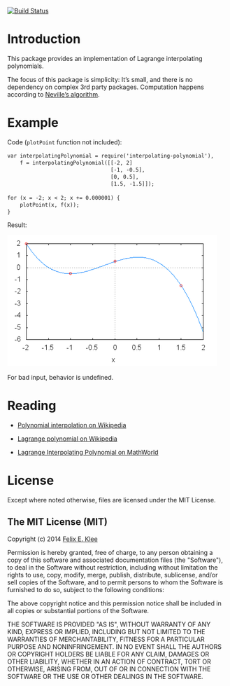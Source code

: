 [![Build Status](https://travis-ci.org/feklee/interpolating-polynomial.svg?branch=master)](https://travis-ci.org/feklee/interpolating-polynomial)

Introduction
============

This package provides an implementation of Lagrange interpolating polynomials.

The focus of this package is simplicity: It’s small, and there is no dependency
on complex 3rd party packages. Computation happens according to
[Neville’s algorithm][5].


Example
=======

Code (`plotPoint` function not included):

    var interpolatingPolynomial = require('interpolating-polynomial'),
        f = interpolatingPolynomial([[-2, 2]
                                     [-1, -0.5],
                                     [0, 0.5],
                                     [1.5, -1.5]]);

    for (x = -2; x < 2; x += 0.000001) {
        plotPoint(x, f(x));
    }

Result:

![Plot][4]

For bad input, behavior is undefined.


Reading
=======

  * [Polynomial interpolation on Wikipedia][1]

  * [Lagrange polynomial on Wikipedia][2]

  * [Lagrange Interpolating Polynomial on MathWorld][3]


License
=======

Except where noted otherwise, files are licensed under the MIT License.


The MIT License (MIT)
---------------------

Copyright (c) 2014 [Felix E. Klee](mailto:felix.klee@inka.de)

Permission is hereby granted, free of charge, to any person obtaining a copy of
this software and associated documentation files (the "Software"), to deal in
the Software without restriction, including without limitation the rights to
use, copy, modify, merge, publish, distribute, sublicense, and/or sell copies of
the Software, and to permit persons to whom the Software is furnished to do so,
subject to the following conditions:

The above copyright notice and this permission notice shall be included in all
copies or substantial portions of the Software.

THE SOFTWARE IS PROVIDED "AS IS", WITHOUT WARRANTY OF ANY KIND, EXPRESS OR
IMPLIED, INCLUDING BUT NOT LIMITED TO THE WARRANTIES OF MERCHANTABILITY, FITNESS
FOR A PARTICULAR PURPOSE AND NONINFRINGEMENT. IN NO EVENT SHALL THE AUTHORS OR
COPYRIGHT HOLDERS BE LIABLE FOR ANY CLAIM, DAMAGES OR OTHER LIABILITY, WHETHER
IN AN ACTION OF CONTRACT, TORT OR OTHERWISE, ARISING FROM, OUT OF OR IN
CONNECTION WITH THE SOFTWARE OR THE USE OR OTHER DEALINGS IN THE SOFTWARE.

[1]: http://en.wikipedia.org/wiki/Polynomial_interpolation
[2]: http://en.wikipedia.org/wiki/Lagrange_polynomial
[3]: http://mathworld.wolfram.com/LagrangeInterpolatingPolynomial.html
[4]: plot.png
[5]: http://en.wikipedia.org/wiki/Neville's_algorithm
